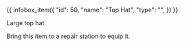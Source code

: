 {{ infobox_item({
	"id": 50,
	"name": "Top Hat",
	"type": "",
}) }}

Large top hat.

Bring this item to a repair station to equip it.